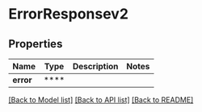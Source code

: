 # ErrorResponsev2

## Properties
Name | Type | Description | Notes
------------ | ------------- | ------------- | -------------
**error** | **** |  | 

[[Back to Model list]](../README.md#documentation-for-models) [[Back to API list]](../README.md#documentation-for-api-endpoints) [[Back to README]](../README.md)


